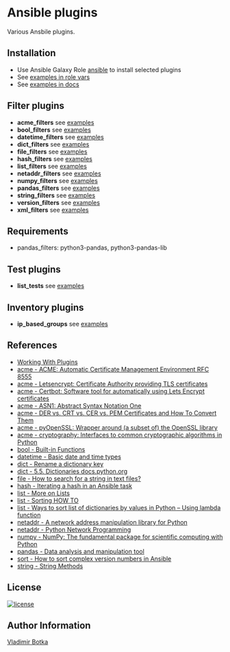 # Ansible plugins

Various Ansbile plugins.


## Installation

- Use Ansible Galaxy Role [ansible](https://galaxy.ansible.com/vbotka/ansible) to install selected plugins
- See [examples in role vars](https://github.com/vbotka/ansible-ansible/blob/master/vars/main.yml.sample)
- See [examples in docs](https://ansible-ansible.readthedocs.io/en/latest/guide.html#examples)


## Filter plugins

- **acme_filters** see [examples](https://github.com/vbotka/ansible-plugins/blob/master/examples/acme_filters.yml)
- **bool_filters** see [examples](https://github.com/vbotka/ansible-plugins/blob/master/examples/bool_filters.yml)
- **datetime_filters** see [examples](https://github.com/vbotka/ansible-plugins/blob/master/examples/datetime_filters.yml)
- **dict_filters** see [examples](https://github.com/vbotka/ansible-plugins/blob/master/examples/dict_filters.yml)
- **file_filters** see [examples](https://github.com/vbotka/ansible-plugins/blob/master/examples/file_filters.yml)
- **hash_filters** see [examples](https://github.com/vbotka/ansible-plugins/blob/master/examples/hash_filters.yml)
- **list_filters** see [examples](https://github.com/vbotka/ansible-plugins/blob/master/examples/list_filters.yml)
- **netaddr_filters** see [examples](https://github.com/vbotka/ansible-plugins/blob/master/examples/netaddr_filters.yml)
- **numpy_filters** see [examples](https://github.com/vbotka/ansible-plugins/blob/master/examples/numpy_filters.yml)
- **pandas_filters** see [examples](https://github.com/vbotka/ansible-plugins/blob/master/examples/pandas_filters.yml)
- **string_filters** see [examples](https://github.com/vbotka/ansible-plugins/blob/master/examples/string_filters.yml)
- **version_filters** see [examples](https://github.com/vbotka/ansible-plugins/blob/master/examples/version_filters.yml)
- **xml_filters** see [examples](https://github.com/vbotka/ansible-plugins/blob/master/examples/xml_filters.yml)


## Requirements

* pandas_filters: python3-pandas, python3-pandas-lib


## Test plugins

- **list_tests** see [examples](https://github.com/vbotka/ansible-plugins/blob/master/examples/list_tests.yml)


## Inventory plugins

- **ip_based_groups** see [examples](https://github.com/vbotka/ansible-plugins/blob/master/examples/inventory-ip_based_groups.sh)


## References

- [Working With Plugins](https://docs.ansible.com/ansible/latest/plugins/plugins.html#working-with-plugins)
- [acme - ACME: Automatic Certificate Management Environment RFC 8555](https://tools.ietf.org/html/rfc8555)
- [acme - Letsencrypt: Certificate Authority providing TLS certificates](https://letsencrypt.org/)
- [acme - Certbot: Software tool for automatically using Lets Encrypt certificates](https://certbot.eff.org/)
- [acme - ASN1: Abstract Syntax Notation One](https://www.oss.com/asn1/resources/standards-define-asn1.html)
- [acme - DER vs. CRT vs. CER vs. PEM Certificates and How To Convert Them](https://support.ssl.com/Knowledgebase/Article/View/19/0/der-vs-crt-vs-cer-vs-pem-certificates-and-how-to-convert-them)
- [acme - pyOpenSSL: Wrapper around (a subset of) the OpenSSL library](https://www.pyopenssl.org/en/stable/)
- [acme - cryptography: Interfaces to common cryptographic algorithms in Python](https://cryptography.io/en/latest/)
- [bool - Built-in Functions](https://docs.python.org/3/library/functions.html)
- [datetime - Basic date and time types](https://docs.python.org/3/library/datetime.html)
- [dict - Rename a dictionary key](https://stackoverflow.com/questions/16475384/rename-a-dictionary-key)
- [dict - 5.5. Dictionaries docs.python.org](https://docs.python.org/3/tutorial/datastructures.html#dictionaries)
- [file - How to search for a string in text files?](https://stackoverflow.com/questions/4940032/how-to-search-for-a-string-in-text-files)
- [hash - Iterating a hash in an Ansible task](https://coderwall.com/p/rxsmvw/iterating-a-hash-in-an-ansible-task)
- [list - More on Lists](https://docs.python.org/3/tutorial/datastructures.html#more-on-lists)
- [list - Sorting HOW TO](https://docs.python.org/3/howto/sorting.html#sortinghowto)
- [list - Ways to sort list of dictionaries by values in Python – Using lambda function](https://www.geeksforgeeks.org/ways-sort-list-dictionaries-values-python-using-lambda-function/)
- [netaddr - A network address manipulation library for Python](https://pypi.org/project/netaddr/)
- [netaddr - Python Network Programming](https://0xbharath.github.io/python-network-programming/index.html)
- [numpy - NumPy: The fundamental package for scientific computing with Python](https://numpy.org/)
- [pandas - Data analysis and manipulation tool](https://pandas.pydata.org/)
- [sort - How to sort complex version numbers in Ansible](https://stackoverflow.com/questions/56063612/how-to-sort-complex-version-numbers-in-ansible/)
- [string - String Methods](https://docs.python.org/3/library/stdtypes.html#string-methods)


## License

[![license](https://img.shields.io/badge/license-BSD-red.svg)](https://www.freebsd.org/doc/en/articles/bsdl-gpl/article.html)


## Author Information

[Vladimir Botka](https://botka.info)

